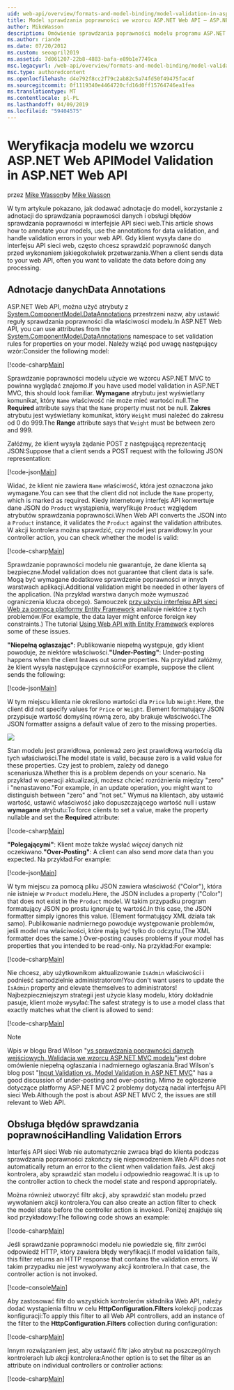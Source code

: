 ```yaml
---
uid: web-api/overview/formats-and-model-binding/model-validation-in-aspnet-web-api
title: Model sprawdzania poprawności we wzorcu ASP.NET Web API — ASP.NET 4.x
author: MikeWasson
description: Omówienie sprawdzania poprawności modelu programu ASP.NET Web API dla platformy ASP.NET 4.x.
ms.author: riande
ms.date: 07/20/2012
ms.custom: seoapril2019
ms.assetid: 7d061207-22b8-4883-bafa-e89b1e7749ca
msc.legacyurl: /web-api/overview/formats-and-model-binding/model-validation-in-aspnet-web-api
msc.type: authoredcontent
ms.openlocfilehash: d4e792f8cc2f79c2ab82c5a74fd50f49475fac4f
ms.sourcegitcommit: 0f1119340e4464720cfd16d0ff15764746ea1fea
ms.translationtype: MT
ms.contentlocale: pl-PL
ms.lasthandoff: 04/09/2019
ms.locfileid: "59404575"
---
```

# <a name="model-validation-in-aspnet-web-api"></a><span data-ttu-id="7b770-103">Weryfikacja modelu we wzorcu ASP.NET Web API</span><span class="sxs-lookup"><span data-stu-id="7b770-103">Model Validation in ASP.NET Web API</span></span>

<span data-ttu-id="7b770-104">przez [Mike Wasson](https://github.com/MikeWasson)</span><span class="sxs-lookup"><span data-stu-id="7b770-104">by [Mike Wasson](https://github.com/MikeWasson)</span></span>

<span data-ttu-id="7b770-105">W tym artykule pokazano, jak dodawać adnotacje do modeli, korzystanie z adnotacji do sprawdzania poprawności danych i obsługi błędów sprawdzania poprawności w interfejsie API sieci web.</span><span class="sxs-lookup"><span data-stu-id="7b770-105">This article shows how to annotate your models, use the annotations for data validation, and handle validation errors in your web API.</span></span> <span data-ttu-id="7b770-106">Gdy klient wysyła dane do interfejsu API sieci web, często chcesz sprawdzić poprawność danych przed wykonaniem jakiegokolwiek przetwarzania.</span><span class="sxs-lookup"><span data-stu-id="7b770-106">When a client sends data to your web API, often you want to validate the data before doing any processing.</span></span> 

## <a name="data-annotations"></a><span data-ttu-id="7b770-107">Adnotacje danych</span><span class="sxs-lookup"><span data-stu-id="7b770-107">Data Annotations</span></span>

<span data-ttu-id="7b770-108">ASP.NET Web API, można użyć atrybuty z [System.ComponentModel.DataAnnotations](/dotnet/api/system.componentmodel.dataannotations) przestrzeni nazw, aby ustawić reguły sprawdzania poprawności dla właściwości modelu.</span><span class="sxs-lookup"><span data-stu-id="7b770-108">In ASP.NET Web API, you can use attributes from the [System.ComponentModel.DataAnnotations](/dotnet/api/system.componentmodel.dataannotations) namespace to set validation rules for properties on your model.</span></span> <span data-ttu-id="7b770-109">Należy wziąć pod uwagę następujący wzór:</span><span class="sxs-lookup"><span data-stu-id="7b770-109">Consider the following model:</span></span>

[!code-csharp[Main](model-validation-in-aspnet-web-api/samples/sample1.cs)]

<span data-ttu-id="7b770-110">Sprawdzanie poprawności modelu użycie we wzorcu ASP.NET MVC to powinna wyglądać znajomo.</span><span class="sxs-lookup"><span data-stu-id="7b770-110">If you have used model validation in ASP.NET MVC, this should look familiar.</span></span> <span data-ttu-id="7b770-111">**Wymagane** atrybutu jest wyświetlany komunikat, który `Name` właściwość nie może mieć wartości null.</span><span class="sxs-lookup"><span data-stu-id="7b770-111">The **Required** attribute says that the `Name` property must not be null.</span></span> <span data-ttu-id="7b770-112">**Zakres** atrybutu jest wyświetlany komunikat, który `Weight` musi należeć do zakresu od 0 do 999.</span><span class="sxs-lookup"><span data-stu-id="7b770-112">The **Range** attribute says that `Weight` must be between zero and 999.</span></span>

<span data-ttu-id="7b770-113">Załóżmy, że klient wysyła żądanie POST z następującą reprezentację JSON:</span><span class="sxs-lookup"><span data-stu-id="7b770-113">Suppose that a client sends a POST request with the following JSON representation:</span></span>

[!code-json[Main](model-validation-in-aspnet-web-api/samples/sample2.json)]

<span data-ttu-id="7b770-114">Widać, że klient nie zawiera `Name` właściwość, która jest oznaczona jako wymagane.</span><span class="sxs-lookup"><span data-stu-id="7b770-114">You can see that the client did not include the `Name` property, which is marked as required.</span></span> <span data-ttu-id="7b770-115">Kiedy internetowy interfejs API konwertuje dane JSON do `Product` wystąpienia, weryfikuje `Product` względem atrybutów sprawdzania poprawności.</span><span class="sxs-lookup"><span data-stu-id="7b770-115">When Web API converts the JSON into a `Product` instance, it validates the `Product` against the validation attributes.</span></span> <span data-ttu-id="7b770-116">W akcji kontrolera można sprawdzić, czy model jest prawidłowy:</span><span class="sxs-lookup"><span data-stu-id="7b770-116">In your controller action, you can check whether the model is valid:</span></span>

[!code-csharp[Main](model-validation-in-aspnet-web-api/samples/sample3.cs)]

<span data-ttu-id="7b770-117">Sprawdzanie poprawności modelu nie gwarantuje, że dane klienta są bezpieczne.</span><span class="sxs-lookup"><span data-stu-id="7b770-117">Model validation does not guarantee that client data is safe.</span></span> <span data-ttu-id="7b770-118">Mogą być wymagane dodatkowe sprawdzenie poprawności w innych warstwach aplikacji.</span><span class="sxs-lookup"><span data-stu-id="7b770-118">Additional validation might be needed in other layers of the application.</span></span> <span data-ttu-id="7b770-119">(Na przykład warstwa danych może wymuszać ograniczenia klucza obcego). Samouczek [przy użyciu interfejsu API sieci Web za pomocą platformy Entity Framework](../data/using-web-api-with-entity-framework/part-1.md) analizuje niektóre z tych problemów.</span><span class="sxs-lookup"><span data-stu-id="7b770-119">(For example, the data layer might enforce foreign key constraints.) The tutorial [Using Web API with Entity Framework](../data/using-web-api-with-entity-framework/part-1.md) explores some of these issues.</span></span>

<span data-ttu-id="7b770-120">**"Niepełną ogłaszając"**: Publikowanie niepełną występuje, gdy klient powoduje, że niektóre właściwości.</span><span class="sxs-lookup"><span data-stu-id="7b770-120">**"Under-Posting"**: Under-posting happens when the client leaves out some properties.</span></span> <span data-ttu-id="7b770-121">Na przykład załóżmy, że klient wysyła następujące czynności:</span><span class="sxs-lookup"><span data-stu-id="7b770-121">For example, suppose the client sends the following:</span></span>

[!code-json[Main](model-validation-in-aspnet-web-api/samples/sample4.json)]

<span data-ttu-id="7b770-122">W tym miejscu klienta nie określono wartości dla `Price` lub `Weight`.</span><span class="sxs-lookup"><span data-stu-id="7b770-122">Here, the client did not specify values for `Price` or `Weight`.</span></span> <span data-ttu-id="7b770-123">Element formatujący JSON przypisuje wartość domyślną równą zero, aby brakuje właściwości.</span><span class="sxs-lookup"><span data-stu-id="7b770-123">The JSON formatter assigns a default value of zero to the missing properties.</span></span>

![](model-validation-in-aspnet-web-api/_static/image1.png)

<span data-ttu-id="7b770-124">Stan modelu jest prawidłowa, ponieważ zero jest prawidłową wartością dla tych właściwości.</span><span class="sxs-lookup"><span data-stu-id="7b770-124">The model state is valid, because zero is a valid value for these properties.</span></span> <span data-ttu-id="7b770-125">Czy jest to problem, zależy od danego scenariusza.</span><span class="sxs-lookup"><span data-stu-id="7b770-125">Whether this is a problem depends on your scenario.</span></span> <span data-ttu-id="7b770-126">Na przykład w operacji aktualizacji, możesz chcieć rozróżnienia między "zero" i "nenastaveno."</span><span class="sxs-lookup"><span data-stu-id="7b770-126">For example, in an update operation, you might want to distinguish between "zero" and "not set."</span></span> <span data-ttu-id="7b770-127">Wymuś na klientach, aby ustawić wartość, ustawić właściwość jako dopuszczającego wartość null i ustaw **wymagane** atrybutu:</span><span class="sxs-lookup"><span data-stu-id="7b770-127">To force clients to set a value, make the property nullable and set the **Required** attribute:</span></span>

[!code-csharp[Main](model-validation-in-aspnet-web-api/samples/sample5.cs?highlight=1-2)]

<span data-ttu-id="7b770-128">**"Polegającymi"**: Klient może także wysłać *więcej* danych niż oczekiwano.</span><span class="sxs-lookup"><span data-stu-id="7b770-128">**"Over-Posting"**: A client can also send *more* data than you expected.</span></span> <span data-ttu-id="7b770-129">Na przykład:</span><span class="sxs-lookup"><span data-stu-id="7b770-129">For example:</span></span>

[!code-json[Main](model-validation-in-aspnet-web-api/samples/sample6.json)]

<span data-ttu-id="7b770-130">W tym miejscu za pomocą pliku JSON zawiera właściwość ("Color"), która nie istnieje w `Product` modelu.</span><span class="sxs-lookup"><span data-stu-id="7b770-130">Here, the JSON includes a property ("Color") that does not exist in the `Product` model.</span></span> <span data-ttu-id="7b770-131">W takim przypadku program formatujący JSON po prostu ignoruje tę wartość.</span><span class="sxs-lookup"><span data-stu-id="7b770-131">In this case, the JSON formatter simply ignores this value.</span></span> <span data-ttu-id="7b770-132">(Element formatujący XML działa tak samo). Publikowanie nadmiernego powoduje występowanie problemów, jeśli model ma właściwości, które mają być tylko do odczytu.</span><span class="sxs-lookup"><span data-stu-id="7b770-132">(The XML formatter does the same.) Over-posting causes problems if your model has properties that you intended to be read-only.</span></span> <span data-ttu-id="7b770-133">Na przykład:</span><span class="sxs-lookup"><span data-stu-id="7b770-133">For example:</span></span>

[!code-csharp[Main](model-validation-in-aspnet-web-api/samples/sample7.cs)]

<span data-ttu-id="7b770-134">Nie chcesz, aby użytkownikom aktualizowanie `IsAdmin` właściwości i podnieść samodzielnie administratorom!</span><span class="sxs-lookup"><span data-stu-id="7b770-134">You don't want users to update the `IsAdmin` property and elevate themselves to administrators!</span></span> <span data-ttu-id="7b770-135">Najbezpieczniejszym strategii jest użycie klasy modelu, który dokładnie pasuje, klient może wysyłać:</span><span class="sxs-lookup"><span data-stu-id="7b770-135">The safest strategy is to use a model class that exactly matches what the client is allowed to send:</span></span>

[!code-csharp[Main](model-validation-in-aspnet-web-api/samples/sample8.cs)]

> [!NOTE]
> <span data-ttu-id="7b770-136">Wpis w blogu Brad Wilson "[vs sprawdzania poprawności danych wejściowych. Walidacja we wzorcu ASP.NET MVC modelu](http://bradwilson.typepad.com/blog/2010/01/input-validation-vs-model-validation-in-aspnet-mvc.html)"jest dobre omówienie niepełną ogłaszania i nadmiernego ogłaszania.</span><span class="sxs-lookup"><span data-stu-id="7b770-136">Brad Wilson's blog post "[Input Validation vs. Model Validation in ASP.NET MVC](http://bradwilson.typepad.com/blog/2010/01/input-validation-vs-model-validation-in-aspnet-mvc.html)" has a good discussion of under-posting and over-posting.</span></span> <span data-ttu-id="7b770-137">Mimo że ogłoszenie dotyczące platformy ASP.NET MVC 2 problemy dotyczą nadal interfejsu API sieci Web.</span><span class="sxs-lookup"><span data-stu-id="7b770-137">Although the post is about ASP.NET MVC 2, the issues are still relevant to Web API.</span></span>


## <a name="handling-validation-errors"></a><span data-ttu-id="7b770-138">Obsługa błędów sprawdzania poprawności</span><span class="sxs-lookup"><span data-stu-id="7b770-138">Handling Validation Errors</span></span>

<span data-ttu-id="7b770-139">Interfejs API sieci Web nie automatycznie zwraca błąd do klienta podczas sprawdzania poprawności zakończy się niepowodzeniem.</span><span class="sxs-lookup"><span data-stu-id="7b770-139">Web API does not automatically return an error to the client when validation fails.</span></span> <span data-ttu-id="7b770-140">Jest akcji kontrolera, aby sprawdzić stan modelu i odpowiednio reagować.</span><span class="sxs-lookup"><span data-stu-id="7b770-140">It is up to the controller action to check the model state and respond appropriately.</span></span>

<span data-ttu-id="7b770-141">Można również utworzyć filtr akcji, aby sprawdzić stan modelu przed wywołaniem akcji kontrolera.</span><span class="sxs-lookup"><span data-stu-id="7b770-141">You can also create an action filter to check the model state before the controller action is invoked.</span></span> <span data-ttu-id="7b770-142">Poniżej znajduje się kod przykładowy:</span><span class="sxs-lookup"><span data-stu-id="7b770-142">The following code shows an example:</span></span>

[!code-csharp[Main](model-validation-in-aspnet-web-api/samples/sample9.cs)]

<span data-ttu-id="7b770-143">Jeśli sprawdzanie poprawności modelu nie powiedzie się, filtr zwróci odpowiedź HTTP, który zawiera błędy weryfikacji.</span><span class="sxs-lookup"><span data-stu-id="7b770-143">If model validation fails, this filter returns an HTTP response that contains the validation errors.</span></span> <span data-ttu-id="7b770-144">W takim przypadku nie jest wywoływany akcji kontrolera.</span><span class="sxs-lookup"><span data-stu-id="7b770-144">In that case, the controller action is not invoked.</span></span>

[!code-console[Main](model-validation-in-aspnet-web-api/samples/sample10.cmd)]

<span data-ttu-id="7b770-145">Aby zastosować filtr do wszystkich kontrolerów składnika Web API, należy dodać wystąpienia filtru w celu **HttpConfiguration.Filters** kolekcji podczas konfiguracji:</span><span class="sxs-lookup"><span data-stu-id="7b770-145">To apply this filter to all Web API controllers, add an instance of the filter to the **HttpConfiguration.Filters** collection during configuration:</span></span>

[!code-csharp[Main](model-validation-in-aspnet-web-api/samples/sample11.cs)]

<span data-ttu-id="7b770-146">Innym rozwiązaniem jest, aby ustawić filtr jako atrybut na poszczególnych kontrolerach lub akcji kontrolera:</span><span class="sxs-lookup"><span data-stu-id="7b770-146">Another option is to set the filter as an attribute on individual controllers or controller actions:</span></span>

[!code-csharp[Main](model-validation-in-aspnet-web-api/samples/sample12.cs)]

